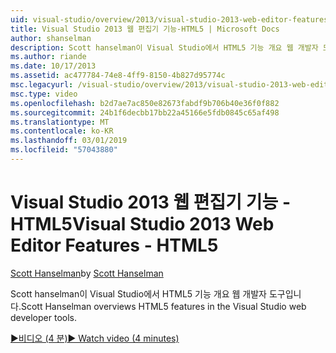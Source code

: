 ```yaml
---
uid: visual-studio/overview/2013/visual-studio-2013-web-editor-features-html5
title: Visual Studio 2013 웹 편집기 기능-HTML5 | Microsoft Docs
author: shanselman
description: Scott hanselman이 Visual Studio에서 HTML5 기능 개요 웹 개발자 도구입니다.
ms.author: riande
ms.date: 10/17/2013
ms.assetid: ac477784-74e8-4ff9-8150-4b827d95774c
msc.legacyurl: /visual-studio/overview/2013/visual-studio-2013-web-editor-features-html5
msc.type: video
ms.openlocfilehash: b2d7ae7ac850e82673fabdf9b706b40e36f0f882
ms.sourcegitcommit: 24b1f6decbb17bb22a45166e5fdb0845c65af498
ms.translationtype: MT
ms.contentlocale: ko-KR
ms.lasthandoff: 03/01/2019
ms.locfileid: "57043880"
---
```

<a name="visual-studio-2013-web-editor-features---html5"></a><span data-ttu-id="8971f-103">Visual Studio 2013 웹 편집기 기능 - HTML5</span><span class="sxs-lookup"><span data-stu-id="8971f-103">Visual Studio 2013 Web Editor Features - HTML5</span></span>
====================
<span data-ttu-id="8971f-104">[Scott Hanselman](https://github.com/shanselman)</span><span class="sxs-lookup"><span data-stu-id="8971f-104">by [Scott Hanselman](https://github.com/shanselman)</span></span>

<span data-ttu-id="8971f-105">Scott hanselman이 Visual Studio에서 HTML5 기능 개요 웹 개발자 도구입니다.</span><span class="sxs-lookup"><span data-stu-id="8971f-105">Scott Hanselman overviews HTML5 features in the Visual Studio web developer tools.</span></span>

[<span data-ttu-id="8971f-106">&#9654;비디오 (4 분)</span><span class="sxs-lookup"><span data-stu-id="8971f-106">&#9654; Watch video (4 minutes)</span></span>](https://channel9.msdn.com/Blogs/ASP-NET-Site-Videos/visual-studio-2013-web-editor-features-html5)

